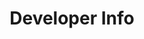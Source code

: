 ---
title: Developer Info
summary: Building out your project with Form.io also builds out a Rest API at the same time. Use it to interact with your data from applications in another language than those supported by embedding.
section-title: Deployments
section: deployments
book: developer
layout: section
image:
weight: 3
---